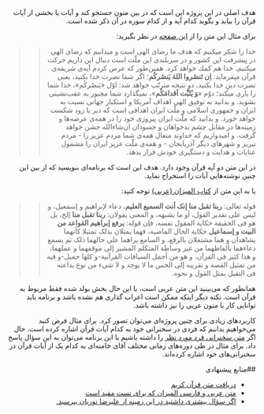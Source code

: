 <div dir=rtl>
هدف اصلی در این پروژه این است که در بین متون جستجو کند و آیات یا بخشی از آیات قرآن را بیابد و بگوید کدام آیه و از کدام سوره در آن ذکر شده است.

برای مثال این متن را از [این صفحه](http://www.leader.ir/langs/fa/index.php?p=bayanat&id=11476) در نظر بگیرید:

>>خدا را شكر ميكنيم كه هدف ما رضاى الهى است و ميدانيم كه رضاى الهى در پيشرفت اين كشور و در سربلندى اين ملّت است دنبال اين داريم حركت ميكنيم، خدا هم كمك خواهد كرد. همين‌طور كه عرض كردم آيه‌ى شريفه‌ى قرآن ميفرمايد: **اِن تَنصُروا اللهَ يَنصُركُم**؛ اگر شما نصرت خدا بكنيد، يعنى نصرت دينِ خدا بكنيد، دو نتيجه مترتّب خواهد شد: اوّل «يَنصُركُم»، خدا شما را يارى ميكند؛ دوّم «**وَ يُثَبِّت اَقدامَكُم**»، نميگذارد شما مجبور به عقب‌نشينى بشويد. و بدانيد به توفيق الهى اهداف آمريكا و استكبار جهانى نسبت به ايران و جمهورى اسلامى و ملّت ايران اهدافى است كه دير يا زود شكست خواهد خورد. و بدانيد كه ملّت ايران پيروزى خود را در همه‌ى عرصه‌ها و زمينه‌ها در مقابل چشم بدخواهان و حسودان ان‌شاءالله جشن خواهد گرفت. و اميدواريم كه خداوند متعال همه‌ى شما مردم عزيز را - مردم تبريز و شهرهاى ديگر آذربايجان  - و همه‌ى ملّت عزيز ايران را مشمول عنايات و هدايت و دستگيرى خودش قرار بدهد.

در این متن دو آیه قرآن وجود دارد. هدف این است که برنامه‌ای بنویسید که از بین این چنین نوشته‌هایی آیات را استخراج نماید.

یا به این متن از [کتاب المیزان (عربی)](http://zolal.sobhe.ir/#almizan_ar/2_127) توجه کنید:

>>قوله تعالی: **ربنا تقبل منا إنک أنت السمیع العلیم‌**، دعاء لإبراهیم و إسمعیل، و لیس علی تقدیر القول، أو ما یشبهه، و المعنی یقولان: **ربنا تقبل منا** إلخ، بل هو فی الحقیقة حکایة المقول نفسه، فإن قوله: **یرفع إبراهیم القواعد من البیت و إسماعیل‌** حکایة الحال الماضیة، فهما یمثلان بذلک تمثیلا کأنهما یشاهدان و هما مشتغلان بالرفع، و السامع یراهما علی حالهما ذلک ثم یسمع دعاءهما بألفاظهما من غیر وساطة المتکلم المشیر إلی موقفهما و عملهما، و هذا کثیر فی القرآن، و هو من أجمل السیاقات القرآنیة-و کلها جمیل-و فیه من تمثیل القصة و تقریبه إلی الحس ما لا یوجد و لا شی‌ء من نوع بداعته فی التقبل بمثل القول و نحوه.

همانطور که می‌بینید این متن عربی است، با این حال بخش بولد شده فقط مربوط به قرآن است. نکته دیگر اینکه ممکن است اعراب گذاری هم نشده باشد و برنامه باید توانایی کار با متون عربی را نیز داشته باشد.

کاربردهای زیادی برای چنین پروژه‌ای می‌توان تصور کرد. برای مثال فرض کنید می‌خواهیم بدانیم که فردی در سخنرانی خود به کدام آیات قرآن اشاره کرده است. حال اگر [متن سخنرانی فرد مورد نظر](http://emenbar.ir/index.php/sokhanrani/show/tafsir_maedeh_12) را داشته باشیم با این برنامه می‌توان به این سؤال پاسخ داد. برای مثال در طی دوره‌های زمانی مختلف آقای خامنه‌ای به کدام یک از آیات قرآن در سخنرانی‌های خود اشاره کرده‌اند.

##منابع پیشنهادی
* [دریافت متن قرآن کریم](http://tanzil.net/)
* [متن عربی و فارسی المیزان که برای تست مفید است](http://zolal.sobhe.ir/#almizan_ar/2_1)
* [اگر سؤال بیشتری داشتید در این زمینه از علیرضا نوریان بپرسید.](mailto:alireza.nournia@gmail.com)
